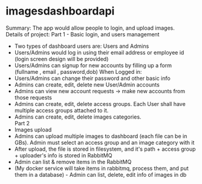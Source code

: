 # imagesdashboardapi
Summary: The app would allow people to login, and upload images.   
Details of project:   Part 1 - Basic login, and users management 
- Two types of dashboard users are: Users and Admins 
- Users/Admins would log in using their email address or employee id (login screen design will be provided) 
- Users/Admins can signup for new accounts by filling up a form (fullname , email , password,dob) 
When Logged in:  
- Users/Admins can change their password and other basic info  
- Admins can create, edit, delete new User/Admin accounts  
- Admins can view new account requests -> make new accounts from those requests 
- Admins can create, edit, delete access groups. Each User shall have multiple access groups attached to it.
- Admins can create, edit, delete images categories.    
Part 2
- Images upload  
- Admins can upload multiple images to dashboard (each file can be in GBs). Admin must select an access group and an image category with it
- After upload, the file is stored in filesystem, and it's path + access group + uploader's info is stored in RabbitMQ 
- Admin can list &amp; remove items in the RabbitMQ 
- (My docker service will take items in rabbitmq, process them, and put them in a database) - Admin can list, delete, edit info of images in db
